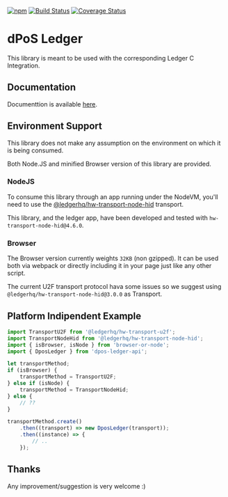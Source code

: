 [![npm](https://img.shields.io/npm/v/dpos-ledger-api.svg)](https://npmjs.org/package/dpos-ledger-api) [![Build Status](https://travis-ci.org/vekexasia/dpos-ledger-api.svg?branch=master)](https://travis-ci.org/vekexasia/dpos-ledger-api)  [![Coverage Status](https://coveralls.io/repos/github/vekexasia/dpos-ledger-api/badge.svg?branch=master)](https://coveralls.io/github/vekexasia/dpos-ledger-api?branch=master)

# dPoS Ledger 

This library is meant to be used with the corresponding Ledger C Integration.

## Documentation

Documenttion is available [here](https://vekexasia.github.io/dpos-ledger-api/index.html).

## Environment Support

This library does not make any assumption on the environment on which it is being consumed.

Both Node.JS and minified Browser version of this library are provided.

### NodeJS

To consume this library through an app running under the NodeVM, you'll need to use the [@ledgerhq/hw-transport-node-hid](https://github.com/LedgerHQ/ledgerjs/blob/master/packages/hw-transport-node-hid) transport.

This library, and the ledger app, have been developed and tested with `hw-transport-node-hid@4.6.0`.

### Browser

The Browser version currently weights `32KB` (non gzipped). It can be used both via webpack or directly including it in your page just like any other script.

The current U2F transport protocol hava some issues so we suggest using `@ledgerhq/hw-transport-node-hid@3.0.0` as Transport.

## Platform Indipendent Example

```typescript
import TransportU2F from '@ledgerhq/hw-transport-u2f';
import TransportNodeHid from '@ledgerhq/hw-transport-node-hid';
import { isBrowser, isNode } from 'browser-or-node';
import { DposLedger } from 'dpos-ledger-api';

let transportMethod;
if (isBrowser) {
	transportMethod = TransportU2F;
} else if (isNode) {
	transportMethod = TransportNodeHid;
} else {
	// ??
}

transportMethod.create()
	.then((transport) => new DposLedger(transport));
	.then((instance) => {
	    // ..
	});

```

## Thanks

Any improvement/suggestion is very welcome :)